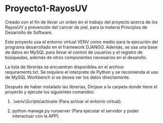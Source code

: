 # Proyecto1-RayosUV
Creado con el fin de llevar un orden en el trabajo del proyecto acerca de los RayosUV y prevención del cancer de piel, para la materia Principios de Desarrollo de Software.

Este proyecto usa el entorno virtual VENV como medio para la ejecución del programa desarrollado en el framework DJANGO. Además, se usa una base de datos en MySQL para llevar el control de usuarios y el registro de búsquedas, además de otros componentes necesarios en el desarollo.

La lista de librerías se encuentran disponibles en el archivo requirements.txt.
Se requiere el interprete de Python y se recomienda el uso de MySQL Workbench si se desea ver los datos directamente.

Después de haber instalado las librerías, Dirijase a la carpeta donde tiene el proyecto y ejecute los siguientes comandos:

1. .\venv\Scripts\activate (Para activar el entorno virtual).

2. python manage.py runserver (Para ejecutar el servidor y poder interactuar con la APP).
